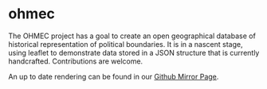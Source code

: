# ohmec
The OHMEC project has a goal to create an open geographical database of historical representation of political boundaries. 
It is in a nascent stage, using leaflet to demonstrate data stored in a JSON structure that is currently handcrafted.
Contributions are welcome.

An up to date rendering can be found in our [Github Mirror Page](http://ohmec.net).
